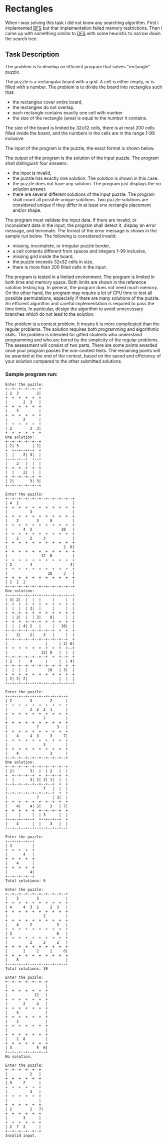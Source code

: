 # Rectangles

When i was solving this task i did not know any searching algorithm. First i implemented [BFS](https://en.wikipedia.org/wiki/Breadth-first_search) but that implementation failed memory restrictions. Then i came up with something similar to [DFS](https://en.wikipedia.org/wiki/Depth-first_search) with some heuristic to narrow down the search tree.

## Task Description

The problem is to develop an efficient program that solves "rectangle" puzzle.

The puzzle is a rectangular board with a grid. A cell is either empty, or is filled with a number. The problem is to divide the board into rectangles such that:

* the rectangles cover entire board,
* the rectangles do not overlap,
* each rectangle contains exactly one cell with number
* the size of the rectangle (area) is equal to the number it contains.

The size of the board is limited by 32x32 cells, there is at most 200 cells filled inside the board, and the numbers in the cells are in the range 1-99 inclusive.

The input of the program is the puzzle, the exact format is shown below.

The output of the program is the solution of the input puzzle. The program shall distinguish four answers:

* the input is invalid,
* the puzzle has exactly one solution. The solution is shown in this case.
* the puzzle does not have any solution. The program just displays the no solution answer.
* there are several different solutions of the input puzzle. The program shall count all possible unique solutions. Two puzzle solutions are considered unique if they differ in at least one rectangle placement and/or shape.

The program must validate the input data. If there are invalid, or inconsistent data in the input, the program shall detect it, display an error message, and terminate. The format of the error message is shown in the sample run below. The following is considered invalid:

* missing, incomplete, or irregular puzzle border,
* a cell contents different from spaces and integers 1-99 inclusive,
* missing grid inside the board,
* the puzzle exceeds 32x32 cells in size,
* there is more than 200 filled cells in the input.

The program is tested in a limited environment. The program is limited in both time and memory space. Both limits are shown in the reference solution testing log. In general, the program does not need much memory. On the other hand, the program may require a lot of CPU time to test all possible permutations, especially if there are many solutions of the puzzle. An efficient algorithm and careful implementation is required to pass the time limits. In particular, design the algorithm to avoid unnecessary branches which do not lead to the solution.

The problem is a contest problem. It means it is more complicated than the regular problems. The solution requires both programming and algorithmic skills. The problem is intended for gifted students who understand programming and who are bored by the simplicity of the regular problems. The assessment will consist of two parts. There are some points awarded once your program passes the non-contest tests. The remaining points will be awarded at the end of the contest, based on the speed and efficiency of your solution compared to the other submitted solutions.

### Sample program run:

	Enter the puzzle:
	+--+--+--+--+--+
	| 2  3        2|
	+  +  +  +  +  +
	|       2  3   |
	+  +  +  +  +  +
	|    3         |
	+  +  +  +  +  +
	|       2      |
	+  +  +  +  +  +
	| 2        3  3|
	+--+--+--+--+--+
	One solution:
	+--+--+--+--+--+
	| 2| 3      | 2|
	+  +--+--+--+  +
	|  |    2| 3|  |
	+--+--+--+  +--+
	|    3   |  |  |
	+--+--+--+  +  +
	|  |    2|  |  |
	+  +--+--+--+  +
	| 2|       3| 3|
	+--+--+--+--+--+

	Enter the puzzle:
	+--+--+--+--+--+--+--+--+--+--+
	| 4  2                        |
	+  +  +  +  +  +  +  +  +  +  +
	|          3                  |
	+  +  +  +  +  +  +  +  +  +  +
	|    2        3     8         |
	+  +  +  +  +  +  +  +  +  +  +
	|       4  2             10   |
	+  +  +  +  +  +  +  +  +  +  +
	|    2     2     3            |
	+  +  +  +  +  +  +  +  +  +  +
	|                         2  6|
	+  +  +  +  +  +  +  +  +  +  +
	|               12  6         |
	+  +  +  +  +  +  +  +  +  +  +
	| 2        4                 4|
	+  +  +  +  +  +  +  +  +  +  +
	|                  10     3   |
	+  +  +  +  +  +  +  +  +  +  +
	| 2  2  2                     |
	+--+--+--+--+--+--+--+--+--+--+
	One solution:
	+--+--+--+--+--+--+--+--+--+--+
	| 4| 2|  |  |  |     |     |  |
	+  +  +  +  +  +  +  +  +  +  +
	|  |  |  | 3|  |     |     |  |
	+  +--+  +  +  +  +  +  +  +  +
	|  | 2|  |  | 3|    8|     |  |
	+  +  +  +--+--+  +  +  +  +  +
	|  |  | 4| 2   |     |   10|  |
	+--+--+--+--+--+--+--+  +  +  +
	|    2|    2|    3   |     |  |
	+--+--+--+--+--+--+--+--+--+  +
	|                 |     | 2| 6|
	+  +  +  +  +  +  +  +  +  +--+
	|               12| 6   |  |  |
	+--+--+--+--+--+--+  +  +--+  +
	| 2   |    4      |     |  | 4|
	+--+--+--+--+--+--+--+--+  +  +
	|  |  |  |         10   | 3|  |
	+  +  +  +  +  +  +  +  +  +  +
	| 2| 2| 2|              |  |  |
	+--+--+--+--+--+--+--+--+--+--+

	Enter the puzzle:
	+--+--+--+--+--+--+--+--+--+
	| 2        3        2      |
	+  +  +  +  +  +  +  +  +  +
	|          3  2  2  1      |
	+  +  +  +  +  +  +  +  +  +
	|                7         |
	+  +  +  +  +  +  +  +  +  +
	|             7        3   |
	+  +  +  +  +  +  +  +  +  +
	|    4     4  3     3     7|
	+  +  +  +  +  +  +  +  +  +
	|                3         |
	+  +  +  +  +  +  +  +  +  +
	|    4              3      |
	+--+--+--+--+--+--+--+--+--+
	One solution:
	+--+--+--+--+--+--+--+--+--+
	| 2|       3|  |  | 2   |  |
	+  +--+--+--+  +  +--+--+  +
	|  |       3| 2| 2| 1|  |  |
	+--+--+--+--+--+--+--+  +  +
	|                7   |  |  |
	+--+--+--+--+--+--+--+  +  +
	|             7      | 3|  |
	+--+--+--+--+--+--+--+--+  +
	|    4|    4| 3|    3   | 7|
	+  +  +  +  +  +--+--+--+  +
	|     |     |  | 3      |  |
	+--+--+--+--+  +--+--+--+  +
	|    4      |  |    3   |  |
	+--+--+--+--+--+--+--+--+--+

	Enter the puzzle:
	+--+--+--+--+
	| 4         |
	+  +  +  +  +
	|       4   |
	+  +  +  +  +
	|    4      |
	+  +  +  +  +
	|          4|
	+--+--+--+--+
	Total solutions: 9

	Enter the puzzle:
	+--+--+--+--+--+--+--+--+--+
	|    3        3            |
	+  +  +  +  +  +  +  +  +  +
	| 4     4  3  2     2  3   |
	+  +  +  +  +  +  +  +  +  +
	|                2         |
	+  +  +  +  +  +  +  +  +  +
	|    4     2           3   |
	+  +  +  +  +  +  +  +  +  +
	| 3                    6   |
	+  +  +  +  +  +  +  +  +  +
	|          2     2     2   |
	+  +  +  +  +  +  +  +  +  +
	|       2     2     2     8|
	+  +  +  +  +  +  +  +  +  +
	|    8                     |
	+--+--+--+--+--+--+--+--+--+
	Total solutions: 39

	Enter the puzzle:
	+--+--+--+--+--+--+
	|                 |
	+  +  +  +  +  +  +
	|            12   |
	+  +  +  +  +  +  +
	|       2     4   |
	+  +  +  +  +  +  +
	|    4            |
	+  +  +  +  +  +  +
	|    2            |
	+  +  +  +  +  +  +
	|                 |
	+  +  +  +  +  +  +
	|    2  8         |
	+  +  +  +  +  +  +
	| 3           5  6|
	+--+--+--+--+--+--+
	No solution.

	Enter the puzzle:
	+--+--+--+--+--+
	|          2   |
	+  +  +  +  +  +
	| 3     2      |
	+  +  +  +  +  +
	|          3   |
	+  +  +  +  +  +
	|              |
	+  +  +  +  +  +
	| 2        2   7|
	+  +  +  +  +  +
	|       3      |
	+  +  +  +  +  +
	| 2  7  2      |
	+--+--+--+--+--+
	Invalid input.

